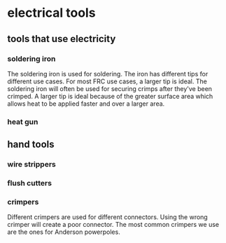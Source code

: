 # electrical tools

## tools that use electricity

### soldering iron

The soldering iron is used for soldering. The iron has different tips for different use cases. For most FRC use cases, a larger tip is ideal. The soldering iron will often be used for securing crimps after they've been crimped. A larger tip is ideal because of the greater surface area which allows heat to be applied faster and over a larger area.

### heat gun


## hand tools 

### wire strippers



### flush cutters


### crimpers

Different crimpers are used for different connectors. Using the wrong crimper will create a poor connector. The most common crimpers we use are the ones for Anderson powerpoles.